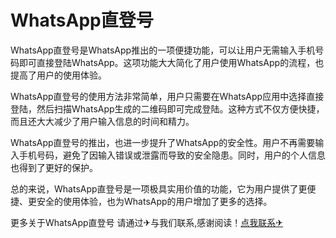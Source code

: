 # WhatsApp直登号

WhatsApp直登号是WhatsApp推出的一项便捷功能，可以让用户无需输入手机号码即可直接登陆WhatsApp。这项功能大大简化了用户使用WhatsApp的流程，也提高了用户的使用体验。

WhatsApp直登号的使用方法非常简单，用户只需要在WhatsApp应用中选择直接登陆，然后扫描WhatsApp生成的二维码即可完成登陆。这种方式不仅方便快捷，而且还大大减少了用户输入信息的时间和精力。

WhatsApp直登号的推出，也进一步提升了WhatsApp的安全性。用户不再需要输入手机号码，避免了因输入错误或泄露而导致的安全隐患。同时，用户的个人信息也得到了更好的保护。

总的来说，WhatsApp直登号是一项极具实用价值的功能，它为用户提供了更便捷、更安全的使用体验，也为WhatsApp的用户增加了更多的选择。

更多关于WhatsApp直登号 请通过✈与我们联系,感谢阅读！[点我联系✈](https://mail.G208.com)